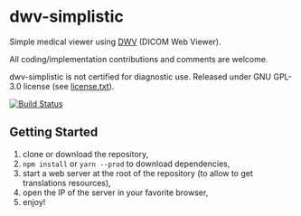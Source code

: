 dwv-simplistic
==============

Simple medical viewer using [DWV](https://github.com/ivmartel/dwv) (DICOM Web Viewer).

All coding/implementation contributions and comments are welcome.

dwv-simplistic is not certified for diagnostic use. Released under GNU GPL-3.0 license (see [license.txt](license.txt)).

[![Build Status](https://travis-ci.org/ivmartel/dwv-simplistic.svg?branch=master)](https://travis-ci.org/ivmartel/dwv-simplistic)

Getting Started
---------------
1. clone or download the repository,
1. `npm install` or `yarn --prod` to download dependencies,
1. start a web server at the root of the repository (to allow to get translations resources),
1. open the IP of the server in your favorite browser,
1. enjoy!
